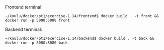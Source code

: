 Frontend terminal:
```console
~/koulu/docker/pt1/exercise-1.14/frontend$ docker build . -t front && docker run -p 5000:5000 front
```

Backend terminal:
```console
~/koulu/docker/pt1/exercise-1.14/backend$ docker build . -t back && docker run -p 8080:8080 back
```